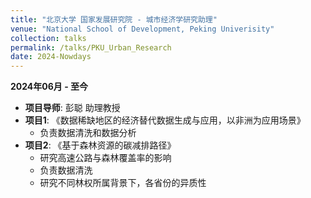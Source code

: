 ```yaml
---
title: "北京大学 国家发展研究院 - 城市经济学研究助理"
venue: "National School of Development, Peking Univerisity"
collection: talks
permalink: /talks/PKU_Urban_Research
date: 2024-Nowdays
---
```

**2024年06月 - 至今**

- **项目导师**: 彭聪 助理教授
- **项目1**: 《数据稀缺地区的经济替代数据生成与应用，以非洲为应用场景》
  - 负责数据清洗和数据分析
- **项目2**: 《基于森林资源的碳减排路径》
  - 研究高速公路与森林覆盖率的影响
  - 负责数据清洗
  - 研究不同林权所属背景下，各省份的异质性